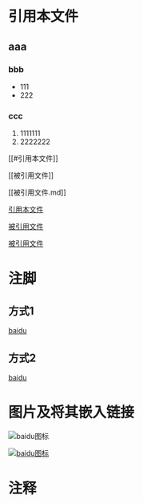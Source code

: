 # 引用本文件

## aaa

### bbb

- 111
- 222

### ccc

1. 1111111
2. 2222222

[[#引用本文件]]

[[被引用文件]]

[[被引用文件.md]]

[引用本文件](#引用本文件)

[被引用文件](被引用文件)

[被引用文件](被引用文件.md)

# 注脚

## 方式1

[baidu](https://www.baidu.com)

## 方式2

[baidu][baidu]

[baidu]: https://www.baidu.com

# 图片及将其嵌入链接

![baidu图标](https://seopic.699pic.com/photo/50164/3854.jpg_wh1200.jpg)

[![baidu图标](https://seopic.699pic.com/photo/50164/3854.jpg_wh1200.jpg)](https://v.qq.com/)

# 注释

[# qewqkejwkeqjwjkeqqk]: #

<!-- # qewqkejwkeqjwjkeqqk -->
